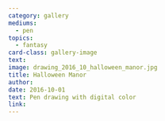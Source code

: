 ```yaml
---
category: gallery
mediums:
  - pen
topics:
  - fantasy
card-class: gallery-image
text:
image: drawing_2016_10_halloween_manor.jpg
title: Halloween Manor
author:
date: 2016-10-01
text: Pen drawing with digital color
link:
---
```

